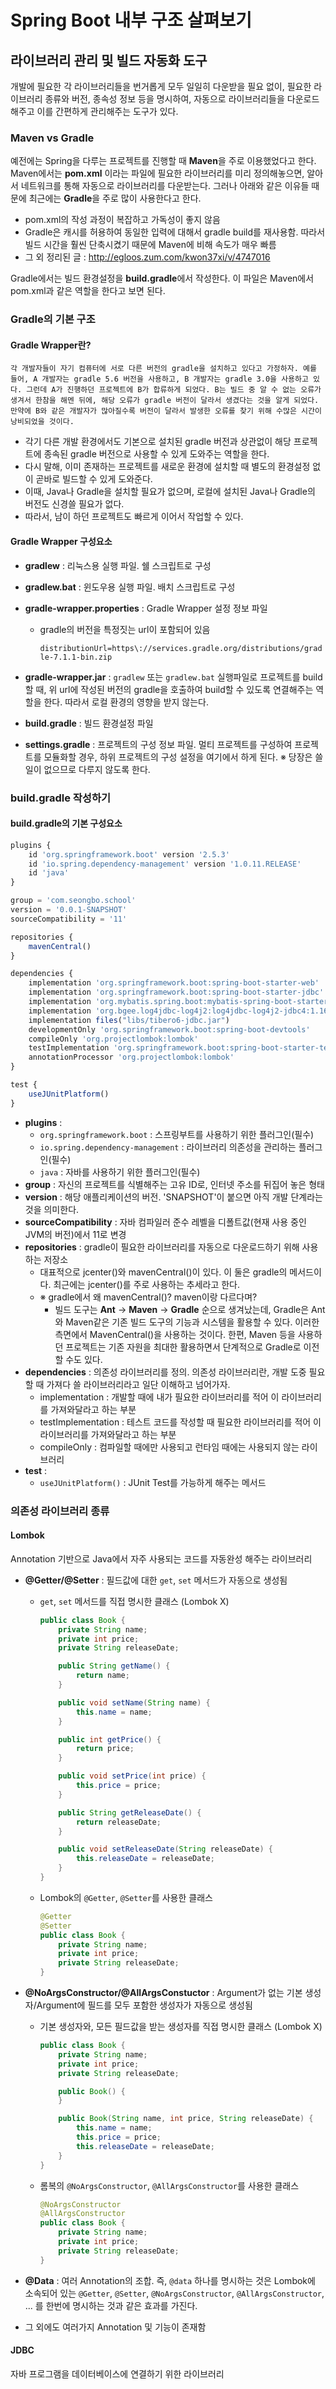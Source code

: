 # Spring Boot 내부 구조 살펴보기



## 라이브러리 관리 및 빌드 자동화 도구



개발에 필요한 각 라이브러리들을 번거롭게 모두 일일히 다운받을 필요 없이, 필요한 라이브러리 종류와 버전, 종속성 정보 등을 명시하여, 자동으로 라이브러리들을 다운로드 해주고 이를 간편하게 관리해주는 도구가 있다.



### Maven vs Gradle

예전에는 Spring을 다루는 프로젝트를 진행할 때 **Maven**을 주로 이용했었다고 한다. Maven에서는 **pom.xml** 이라는 파일에 필요한 라이브러리를 미리 정의해놓으면, 알아서 네트워크를 통해 자동으로 라이브러리를 다운받는다. 그러나 아래와 같은 이유들 때문에 최근에는 **Gradle**을 주로 많이 사용한다고 한다.

- pom.xml의 작성 과정이 복잡하고 가독성이 좋지 않음
- Gradle은 캐시를 허용하여 동일한 입력에 대해서 gradle build를 재사용함. 따라서 빌드 시간을 훨씬 단축시켰기 때문에 Maven에 비해 속도가 매우 빠름
- 그 외 정리된 글 : http://egloos.zum.com/kwon37xi/v/4747016

Gradle에서는 빌드 환경설정을 **build.gradle**에서 작성한다. 이 파일은 Maven에서 pom.xml과 같은 역할을 한다고 보면 된다.



### Gradle의 기본 구조

#### Gradle Wrapper란?

```
각 개발자들이 자기 컴퓨터에 서로 다른 버전의 gradle을 설치하고 있다고 가정하자. 예를 들어, A 개발자는 gradle 5.6 버전을 사용하고, B 개발자는 gradle 3.0을 사용하고 있다. 그런데 A가 진행하던 프로젝트에 B가 합류하게 되었다. B는 빌드 중 알 수 없는 오류가 생겨서 한참을 해멘 뒤에, 해당 오류가 gradle 버전이 달라서 생겼다는 것을 알게 되었다. 만약에 B와 같은 개발자가 많아질수록 버전이 달라서 발생한 오류를 찾기 위해 수많은 시간이 낭비되었을 것이다.
```

- 각기 다른 개발 환경에서도 기본으로 설치된 gradle 버전과 상관없이 해당 프로젝트에 종속된 gradle 버전으로 사용할 수 있게 도와주는 역할을 한다.
- 다시 말해, 이미 존재하는 프로젝트를 새로운 환경에 설치할 때 별도의 환경설정 없이 곧바로 빌드할 수 있게 도와준다.
- 이때, Java나 Gradle을 설치할 필요가 없으며, 로컬에 설치된 Java나 Gradle의 버전도 신경쓸 필요가 없다.
- 따라서, 남이 하던 프로젝트도 빠르게 이어서 작업할 수 있다.

#### Gradle Wrapper 구성요소

- **gradlew** : 리눅스용 실행 파일. 쉘 스크립트로 구성

- **gradlew.bat** : 윈도우용 실행 파일. 배치 스크립트로 구성

- **gradle-wrapper.properties** : Gradle Wrapper 설정 정보 파일

  - gradle의 버전을 특정짓는 url이 포함되어 있음

    `distributionUrl=https\://services.gradle.org/distributions/gradle-7.1.1-bin.zip`

- **gradle-wrapper.jar** : `gradlew` 또는 `gradlew.bat` 실행파일로 프로젝트를 build할 때, 위 url에 작성된 버전의 gradle을 호출하여 build할 수 있도록 연결해주는 역할을 한다. 따라서 로컬 환경의 영향을 받지 않는다.

- **build.gradle** : 빌드 환경설정 파일

- **settings.gradle** : 프로젝트의 구성 정보 파일. 멀티 프로젝트를 구성하여 프로젝트를 모듈화할 경우, 하위 프로젝트의 구성 설정을 여기에서 하게 된다. ※ 당장은 쓸 일이 없으므로 다루지 않도록 한다.



### build.gradle 작성하기

#### build.gradle의 기본 구성요소

```javascript
plugins {
	id 'org.springframework.boot' version '2.5.3'
	id 'io.spring.dependency-management' version '1.0.11.RELEASE'
	id 'java'
}

group = 'com.seongbo.school'
version = '0.0.1-SNAPSHOT'
sourceCompatibility = '11'

repositories {
	mavenCentral()
}

dependencies {
	implementation 'org.springframework.boot:spring-boot-starter-web'
	implementation 'org.springframework.boot:spring-boot-starter-jdbc'
	implementation 'org.mybatis.spring.boot:mybatis-spring-boot-starter:2.2.0'
	implementation 'org.bgee.log4jdbc-log4j2:log4jdbc-log4j2-jdbc4:1.16'
	implementation files("libs/tibero6-jdbc.jar")
	developmentOnly 'org.springframework.boot:spring-boot-devtools'
	compileOnly 'org.projectlombok:lombok'
	testImplementation 'org.springframework.boot:spring-boot-starter-test'
	annotationProcessor 'org.projectlombok:lombok'
}

test {
	useJUnitPlatform()
}
```

- **plugins** : 
  - `org.springframework.boot` : 스프링부트를 사용하기 위한 플러그인(필수)
  - `io.spring.dependency-management` : 라이브러리 의존성을 관리하는 플러그인(필수)
  - `java` : 자바를 사용하기 위한 플러그인(필수)
- **group** : 자신의 프로젝트를 식별해주는 고유 ID로, 인터넷 주소를 뒤집어 놓은 형태
- **version** : 해당 애플리케이션의 버전. 'SNAPSHOT'이 붙으면 아직 개발 단계라는 것을 의미한다.
- **sourceCompatibility** : 자바 컴파일러 준수 레벨을 디폴트값(현재 사용 중인 JVM의 버전)에서 11로 변경
- **repositories** : gradle이 필요한 라이브러리를 자동으로 다운로드하기 위해 사용하는 저장소
  - 대표적으로 jcenter()와 mavenCentral()이 있다. 이 둘은 gradle의 메서드이다. 최근에는 jcenter()를 주로 사용하는 추세라고 한다.
  - ※ gradle에서 왜 mavenCentral()? maven이랑 다르다며?
    - 빌드 도구는 **Ant** -> **Maven** -> **Gradle** 순으로 생겨났는데, Gradle은 Ant와 Maven같은 기존 빌드 도구의 기능과 시스템을 활용할 수 있다. 이러한 측면에서 MavenCentral()을 사용하는 것이다. 한편, Maven 등을 사용하던 프로젝트는 기존 자원을 최대한 활용하면서 단계적으로 Gradle로 이전할 수도 있다.
- **dependencies** : 의존성 라이브러리를 정의. 의존성 라이브러리란, 개발 도중 필요할 때 가져다 쓸 라이브러리라고 일단 이해하고 넘어가자.
  - implementation : 개발할 때에 내가 필요한 라이브러리를 적어 이 라이브러리를 가져와달라고 하는 부분
  - testImplementation : 테스트 코드를 작성할 때 필요한 라이브러리를 적어 이 라이브러리를 가져와달라고 하는 부분
  - compileOnly : 컴파일할 때에만 사용되고 런타임 때에는 사용되지 않는 라이브러리
- **test** :
  - `useJUnitPlatform()` : JUnit Test를 가능하게 해주는 메서드



### 의존성 라이브러리 종류

#### Lombok

Annotation 기반으로 Java에서 자주 사용되는 코드를 자동완성 해주는 라이브러리

- **@Getter/@Setter** : 필드값에 대한 `get`, `set` 메서드가 자동으로 생성됨

  - `get`, `set` 메서드를 직접 명시한 클래스 (Lombok X)

    ```java
    public class Book {
        private String name;
        private int price;
        private String releaseDate;
    
        public String getName() {
            return name;
        }
    
        public void setName(String name) {
            this.name = name;
        }
    
        public int getPrice() {
            return price;
        }
    
        public void setPrice(int price) {
            this.price = price;
        }
    
        public String getReleaseDate() {
            return releaseDate;
        }
    
        public void setReleaseDate(String releaseDate) {
            this.releaseDate = releaseDate;
        }
    }
    ```

  - Lombok의 `@Getter`, `@Setter`를 사용한 클래스

    ```java
    @Getter
    @Setter
    public class Book {
        private String name;
        private int price;
        private String releaseDate;
    }
    ```

- **@NoArgsConstructor/@AllArgsConstuctor** : Argument가 없는 기본 생성자/Argument에 필드를 모두 포함한 생성자가 자동으로 생성됨

  - 기본 생성자와, 모든 필드값을 받는 생성자를 직접 명시한 클래스 (Lombok X)

    ```java
    public class Book {
        private String name;
        private int price;
        private String releaseDate;
    
        public Book() {
        }
    
        public Book(String name, int price, String releaseDate) {
            this.name = name;
            this.price = price;
            this.releaseDate = releaseDate;
        }
    }
    ```

  - 롬복의 `@NoArgsConstructor`, `@AllArgsConstructor`를 사용한 클래스

    ```java
    @NoArgsConstructor
    @AllArgsConstructor
    public class Book {
        private String name;
        private int price;
        private String releaseDate;
    }
    ```

- **@Data** : 여러 Annotation의 조합. 즉, `@data` 하나를 명시하는 것은 Lombok에 소속되어 있는 `@Getter`, `@Setter`, `@NoArgsConstructor`, `@AllArgsConstructor`, ... 를 한번에 명시하는 것과 같은 효과를 가진다.

- 그 외에도 여러가지 Annotation 및 기능이 존재함



#### JDBC

자바 프로그램을 데이터베이스에 연결하기 위한 라이브러리

